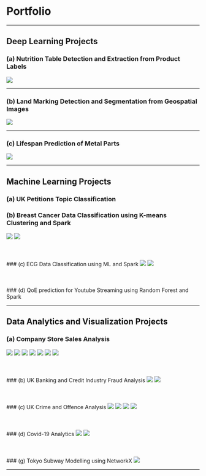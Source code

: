 # Portfolio

---

## Deep Learning Projects 

### (a) Nutrition Table Detection and Extraction from Product Labels
<img src="images/val_batch2_pred.jpg?raw=true"/>

---
### (b) Land Marking Detection and Segmentation from Geospatial Images
<img src="images/forportfolio.png?raw=true"/>

---
### (c) Lifespan Prediction of Metal Parts
<img src="images/dummy_thumbnail.jpg?raw=true"/>

---

## Machine Learning Projects

### (a) UK Petitions Topic Classification
### (b) Breast Cancer Data Classification using K-means Clustering and Spark
<img src="images/bckmeans.png?raw=true"/>
<img src="images/bckmeanss.png?raw=true"/><br /><br /><br /><br />
### (c) ECG Data Classification using ML and Spark
<img src="images/actual.PNG?raw=true"/>
<img src="images/kmeans.PNG?raw=true"/><br /><br /><br /><br />
### (d) QoE prediction for Youtube Streaming using Random Forest and Spark

---

## Data Analytics and Visualization Projects

### (a) Company Store Sales Analysis
<img src="images/volume_segmentation.png?raw=true"/>
<img src="images/dailyCustomers_40 stores.png?raw=true"/>
<img src="images/low_volume_stores.PNG?raw=true"/>
<img src="images/high_and_medium_volume.png?raw=true"/>
<img src="images/heatmap_40stores.png?raw=true"/>
<img src="images/boxplots_new.png?raw=true"/>
<img src="images/radar_subplots_new.png?raw=true"/><br /><br /><br /><br />
### (b) UK Banking and Credit Industry Fraud Analysis
<img src="images/Advancefeefraud.png?raw=true"/>
<img src="images/consumerfraud.png?raw=true"/><br /><br /><br /><br />
### (c) UK Crime and Offence Analysis
<img src="images/areavsoffences.png?raw=true"/>
<img src="images/areavspoplrate.png?raw=true"/>
<img src="images/df2areavsoffence.png?raw=true"/>
<img src="images/df2areavspoplrate.png?raw=true"/><br /><br /><br /><br />
### (d) Covid-19 Analytics
<img src="images/covid1.PNG?raw=true"/>
<img src="images/covid2.PNG?raw=true"/><br /><br /><br /><br />
### (g) Tokyo Subway Modelling using NetworkX
<img src="images/nodes.png?raw=true"/>

---
